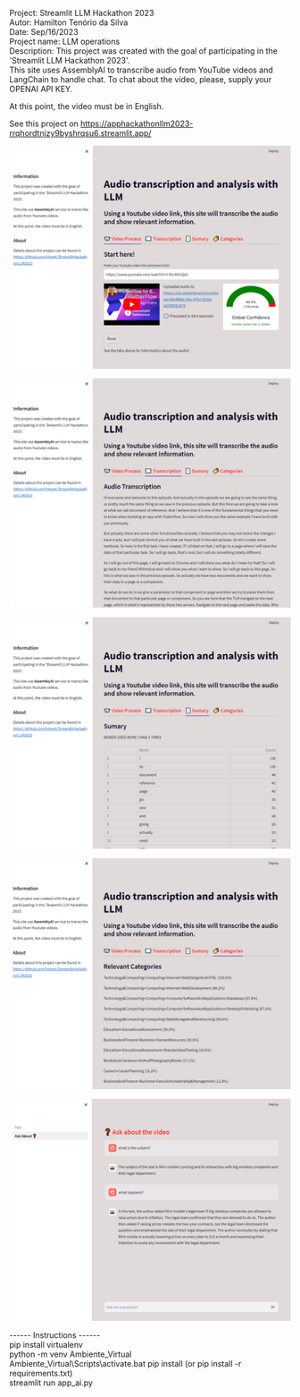 Project: Streamlit LLM Hackathon 2023  
Autor: Hamilton Tenório da Silva  
Date: Sep/16/2023  
Project name: LLM operations   
Description:
This project was created with the goal of participating in the 'Streamlit LLM Hackathon 2023'.   
This site uses AssemblyAI to transcribe audio from YouTube videos and LangChain to handle chat.
To chat about the video, please, supply your OPENAI API KEY.   
   
At this point, the video must be in English.   

See this project on https://apphackathonllm2023-rrqhordtnjzy9byshrqsu6.streamlit.app/

![Alt text](Screenshot_video.png)   

![Alt text](Screenshot_transcription.png)   

![Alt text](Screenshot-summary.png)   

![Alt text](Screenshot-categories.png)   

![Alt text](Screenshot-chat.png)

------ Instructions ------   
pip install virtualenv  
python -m venv Ambiente_Virtual  
Ambiente_Virtual\Scripts\activate.bat
pip install <packages> (or pip install -r requirements.txt)   
streamlit run app_ai.py   
